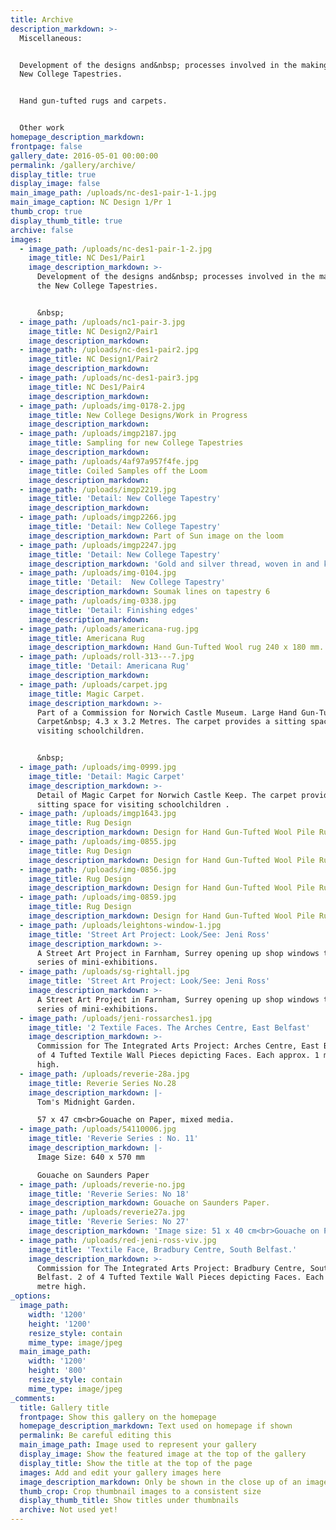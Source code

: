 ```yaml
---
title: Archive
description_markdown: >-
  Miscellaneous:


  Development of the designs and&nbsp; processes involved in the making of the
  New College Tapestries.


  Hand gun-tufted rugs and carpets.


  Other work
homepage_description_markdown:
frontpage: false
gallery_date: 2016-05-01 00:00:00
permalink: /gallery/archive/
display_title: true
display_image: false
main_image_path: /uploads/nc-des1-pair-1-1.jpg
main_image_caption: NC Design 1/Pr 1
thumb_crop: true
display_thumb_title: true
archive: false
images:
  - image_path: /uploads/nc-des1-pair-1-2.jpg
    image_title: NC Des1/Pair1
    image_description_markdown: >-
      Development of the designs and&nbsp; processes involved in the making of
      the New College Tapestries.


      &nbsp;
  - image_path: /uploads/nc1-pair-3.jpg
    image_title: NC Design2/Pair1
    image_description_markdown:
  - image_path: /uploads/nc-des1-pair2.jpg
    image_title: NC Design1/Pair2
    image_description_markdown:
  - image_path: /uploads/nc-des1-pair3.jpg
    image_title: NC Des1/Pair4
    image_description_markdown:
  - image_path: /uploads/img-0178-2.jpg
    image_title: New College Designs/Work in Progress
    image_description_markdown:
  - image_path: /uploads/imgp2187.jpg
    image_title: Sampling for new College Tapestries
    image_description_markdown:
  - image_path: /uploads/4af97a957f4fe.jpg
    image_title: Coiled Samples off the Loom
    image_description_markdown:
  - image_path: /uploads/imgp2219.jpg
    image_title: 'Detail: New College Tapestry'
    image_description_markdown:
  - image_path: /uploads/imgp2266.jpg
    image_title: 'Detail: New College Tapestry'
    image_description_markdown: Part of Sun image on the loom
  - image_path: /uploads/imgp2247.jpg
    image_title: 'Detail: New College Tapestry'
    image_description_markdown: 'Gold and silver thread, woven in and knotted.'
  - image_path: /uploads/img-0104.jpg
    image_title: 'Detail:  New College Tapestry'
    image_description_markdown: Soumak lines on tapestry 6
  - image_path: /uploads/img-0338.jpg
    image_title: 'Detail: Finishing edges'
    image_description_markdown:
  - image_path: /uploads/americana-rug.jpg
    image_title: Americana Rug
    image_description_markdown: Hand Gun-Tufted Wool rug 240 x 180 mm. Private Client.
  - image_path: /uploads/roll-313---7.jpg
    image_title: 'Detail: Americana Rug'
    image_description_markdown:
  - image_path: /uploads/carpet.jpg
    image_title: Magic Carpet.
    image_description_markdown: >-
      Part of a Commission for Norwich Castle Museum. Large Hand Gun-Tufted Wool
      Carpet&nbsp; 4.3 x 3.2 Metres. The carpet provides a sitting space for
      visiting schoolchildren.


      &nbsp;
  - image_path: /uploads/img-0999.jpg
    image_title: 'Detail: Magic Carpet'
    image_description_markdown: >-
      Detail of Magic Carpet for Norwich Castle Keep. The carpet provides a
      sitting space for visiting schoolchildren .
  - image_path: /uploads/imgp1643.jpg
    image_title: Rug Design
    image_description_markdown: Design for Hand Gun-Tufted Wool Pile Rug.
  - image_path: /uploads/img-0855.jpg
    image_title: Rug Design
    image_description_markdown: Design for Hand Gun-Tufted Wool Pile Rug.
  - image_path: /uploads/img-0856.jpg
    image_title: Rug Design
    image_description_markdown: Design for Hand Gun-Tufted Wool Pile Rug.
  - image_path: /uploads/img-0859.jpg
    image_title: Rug Design
    image_description_markdown: Design for Hand Gun-Tufted Wool Pile Rug.
  - image_path: /uploads/leightons-window-1.jpg
    image_title: 'Street Art Project: Look/See: Jeni Ross'
    image_description_markdown: >-
      A Street Art Project in Farnham, Surrey opening up shop windows to a
      series of mini-exhibitions.
  - image_path: /uploads/sg-rightall.jpg
    image_title: 'Street Art Project: Look/See: Jeni Ross'
    image_description_markdown: >-
      A Street Art Project in Farnham, Surrey opening up shop windows to a
      series of mini-exhibitions.
  - image_path: /uploads/jeni-rossarches1.jpg
    image_title: '2 Textile Faces. The Arches Centre, East Belfast'
    image_description_markdown: >-
      Commission for The Integrated Arts Project: Arches Centre, East Belfast. 2
      of 4 Tufted Textile Wall Pieces depicting Faces. Each approx. 1 metre
      high.
  - image_path: /uploads/reverie-28a.jpg
    image_title: Reverie Series No.28
    image_description_markdown: |-
      Tom's Midnight Garden.

      57 x 47 cm<br>Gouache on Paper, mixed media.
  - image_path: /uploads/54110006.jpg
    image_title: 'Reverie Series : No. 11'
    image_description_markdown: |-
      Image Size: 640 x 570 mm

      Gouache on Saunders Paper
  - image_path: /uploads/reverie-no.jpg
    image_title: 'Reverie Series: No 18'
    image_description_markdown: Gouache on Saunders Paper.
  - image_path: /uploads/reverie27a.jpg
    image_title: 'Reverie Series: No 27'
    image_description_markdown: 'Image size: 51 x 40 cm<br>Gouache on Paper, mixed media.'
  - image_path: /uploads/red-jeni-ross-viv.jpg
    image_title: 'Textile Face, Bradbury Centre, South Belfast.'
    image_description_markdown: >-
      Commission for The Integrated Arts Project: Bradbury Centre, South
      Belfast. 2 of 4 Tufted Textile Wall Pieces depicting Faces. Each approx. 1
      metre high.
_options:
  image_path:
    width: '1200'
    height: '1200'
    resize_style: contain
    mime_type: image/jpeg
  main_image_path:
    width: '1200'
    height: '800'
    resize_style: contain
    mime_type: image/jpeg
_comments:
  title: Gallery title
  frontpage: Show this gallery on the homepage
  homepage_description_markdown: Text used on homepage if shown
  permalink: Be careful editing this
  main_image_path: Image used to represent your gallery
  display_image: Show the featured image at the top of the gallery
  display_title: Show the title at the top of the page
  images: Add and edit your gallery images here
  image_description_markdown: Only be shown in the close up of an image
  thumb_crop: Crop thumbnail images to a consistent size
  display_thumb_title: Show titles under thumbnails
  archive: Not used yet!
---
```


